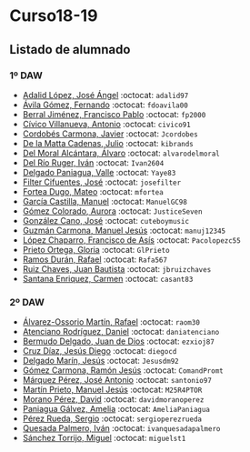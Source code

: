 # Curso18-19

## Listado de alumnado

### 1º DAW

- [Adalid López, José Ángel](https://github.com/adalid97) :octocat: `adalid97`
- [Ávila Gómez, Fernando](https://github.com/fdoavila00) :octocat: `fdoavila00`
- [Berral Jiménez, Francisco Pablo](https://github.com/fp2000) :octocat: `fp2000`
- [Cívico Villanueva, Antonio]( https://github.com/civico91) :octocat: `civico91`
- [Cordobés Carmona, Javier](https://github.com/Jcordobes) :octocat: `Jcordobes`
- [De la Matta Cadenas, Julio](https://github.com/kibrands) :octocat: `kibrands`
- [Del Moral Alcántara, Álvaro](https://github.com/alvarodelmoral) :octocat: `alvarodelmoral`
- [Del Río Ruger, Iván](https://github.com/Ivan2604) :octocat: `Ivan2604`
- [Delgado Paniagua, Valle](https://github.com/Yaye83) :octocat: `Yaye83`
- [Filter Cifuentes, José](https://github.com/josefilter) :octocat: `josefilter`
- [Fortea Dugo, Mateo](https://github.com/mfortea) :octocat: `mfortea`
- [García Castilla, Manuel](https://github.com/ManuelGC98) :octocat: `ManuelGC98`
- [Gómez Colorado, Aurora](https://github.com/JusticeSeven) :octocat: `JusticeSeven`
- [González Cano, José](https://github.com/cuteboymusic) :octocat: `cuteboymusic`
- [Guzmán Carmona, Manuel Jesús](https://github.com/manuj12345) :octocat: `manuj12345`
- [López Chaparro, Francisco de Asís](https://github.com/Pacolopezc55) :octocat: `Pacolopezc55`
- [Prieto Ortega, Gloria](https://github.com/GlPrieto) :octocat: `GlPrieto`
- [Ramos Durán, Rafael](https://github.com/Rafa567) :octocat: `Rafa567`
- [Ruiz Chaves, Juan Bautista](https://github.com/jbruizchaves) :octocat: `jbruizchaves`
- [Santana Enriquez, Carmen](https://github.com/casant83) :octocat: `casant83`




### 2º DAW

- [Álvarez-Ossorio Martín, Rafael](https://github.com/raom30) :octocat: `raom30` 
- [Atenciano Rodríguez, Daniel](https://github.com/daniatenciano) :octocat: `daniatenciano`
- [Bermudo Delgado, Juan de Dios](https://github.com/ezxioj87) :octocat: `ezxioj87`
- [Cruz Díaz, Jesús Diego](https://github.com/diegocd) :octocat: `diegocd`
- [Delgado Marín, Jesús](https://github.com/Jesusdm92) :octocat: `Jesusdm92`
- [Gómez Carmona, Ramón Jesús](https://github.com/ComandPromt) :octocat: `ComandPromt`
- [Márquez Pérez, José Antonio](https://github.com/santonio97) :octocat: `santonio97`
- [Martín Prieto, Manuel Jesús](https://github.com/M25R4PTOR) :octocat: `M25R4PTOR`
- [Morano Pérez, David](https://github.com/davidmoranoperez) :octocat: `davidmoranoperez`
- [Paniagua Gálvez, Amelia]( https://github.com/AmeliaPaniagua) :octocat: `AmeliaPaniagua`
- [Pérez Rueda, Sergio](https://github.com/sergioperezrueda) :octocat: `sergioperezrueda`
- [Quesada Palmero, Iván](https://github.com/ivanquesadapalmero) :octocat: `ivanquesadapalmero`
- [Sánchez Torrijo, Miguel](https://github.com/miguelst1) :octocat: `miguelst1`

